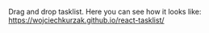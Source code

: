 Drag and drop tasklist.
Here you can see how it looks like: https://wojciechkurzak.github.io/react-tasklist/
